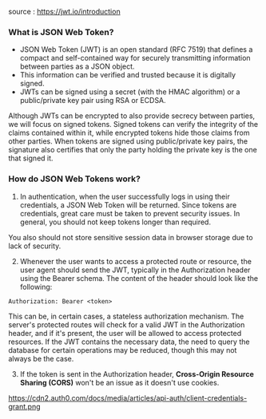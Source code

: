 source  : https://jwt.io/introduction

### What is JSON Web Token?
* JSON Web Token (JWT) is an open standard (RFC 7519) that defines a compact and self-contained way for securely transmitting information between parties as a JSON object. 
* This information can be verified and trusted because it is digitally signed. 
* JWTs can be signed using a secret (with the HMAC algorithm) or a public/private key pair using RSA or ECDSA.

Although JWTs can be encrypted to also provide secrecy between parties, we will focus on signed tokens. Signed tokens can verify the integrity of the claims contained within it, while encrypted tokens hide those claims from other parties. When tokens are signed using public/private key pairs, the signature also certifies that only the party holding the private key is the one that signed it.

### How do JSON Web Tokens work?
1. In authentication, when the user successfully logs in using their credentials, a JSON Web Token will be returned. Since tokens are credentials, great care must be taken to prevent security issues. In general, you should not keep tokens longer than required.

You also should not store sensitive session data in browser storage due to lack of security.

2. Whenever the user wants to access a protected route or resource, the user agent should send the JWT, typically in the Authorization header using the Bearer schema. The content of the header should look like the following:

```Authorization: Bearer <token>```

This can be, in certain cases, a stateless authorization mechanism. The server's protected routes will check for a valid JWT in the Authorization header, and if it's present, the user will be allowed to access protected resources. If the JWT contains the necessary data, the need to query the database for certain operations may be reduced, though this may not always be the case.

3. If the token is sent in the Authorization header, **Cross-Origin Resource Sharing (CORS)** won't be an issue as it doesn't use cookies.

https://cdn2.auth0.com/docs/media/articles/api-auth/client-credentials-grant.png